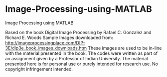 # Image-Processing-using-MATLAB
Image Processing using MATLAB

Based on the book Digital Image Processing by Rafael C. Gonzalez and Richard E. Woods
Sample Images downloaded from: http://imageprocessingplace.com/DIP-3E/dip3e_book_images_downloads.htm
These images are used to be in-line with the material presented in the book.
The codes were written as part of an assignment given by a Professor of Indian University.
The material presented here is for personal use or purely intended for research use.
No copyright infringement intended.
